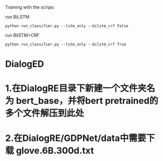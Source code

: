 Training with the scrips:

run BiLSTM 
```
python run_classifier.py --lstm_only --bilstm_crf False
```

run BilSTM+CRF
```
python run_classifier.py --lstm_only --bilstm_crf True
```

# DialogED
# 1.在DialogRE目录下新建一个文件夹名为 bert_base，并将bert pretrained的多个文件解压到此处 
# 2.在DialogRE/GDPNet/data中需要下载 glove.6B.300d.txt


